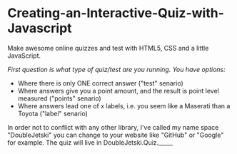 Creating-an-Interactive-Quiz-with-Javascript
============================================

Make awesome online quizzes and test with HTML5, CSS and a little JavaScript.

*First question is what type of quiz/test are you running. You have options:*

- Where there is only ONE correct answer ("test" senario)
- Where answers give you a point amount, and the result is point level measured ("points" senario)
- Where answers lead one of x labels, i.e. you seem like a Maserati than a Toyota ("label" senario)


In order not to conflict with any other library, I've called my name space "DoubleJetski" you can change to your website like "GitHub" or "Google" for example. The quiz will live in DoubleJetski.Quiz._____






